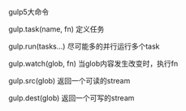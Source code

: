 gulp5大命令

gulp.task(name, fn) 定义任务

gulp.run(tasks...) 尽可能多的并行运行多个task

gulp.watch(glob, fn) 当glob内容发生改变时，执行fn

gulp.src(glob) 返回一个可读的stream

gulp.dest(glob) 返回一个可写的stream